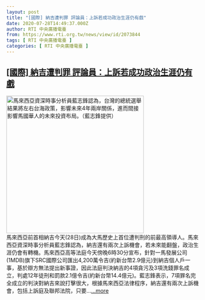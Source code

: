 ```yaml
---
layout: post
title: "[國際] 納吉遭判罪 評論員：上訴若成功政治生涯仍有戲"
date: 2020-07-28T14:49:37.000Z
author: RTI 中央廣播電臺
from: https://www.rti.org.tw/news/view/id/2073844
tags: [ RTI 中央廣播電臺 ]
categories: [ RTI 中央廣播電臺 ]
---
```

<!--1595947777000-->
[[國際] 納吉遭判罪 評論員：上訴若成功政治生涯仍有戲](https://www.rti.org.tw/news/view/id/2073844)
------

<div>
<img src="https://static.rti.org.tw/assets/thumbnails/2020/01/07/20200107000194M.jpg" width="360" alt="馬來西亞資深時事分析員藍志鋒認為，台灣的總統選舉結果將左右台海政策，影響未來4年兩岸關係，進而間接影響馬國華人的未來投資布局。（藍志鋒提供）" title="馬來西亞資深時事分析員藍志鋒認為，台灣的總統選舉結果將左右台海政策，影響未來4年兩岸關係，進而間接影響馬國華人的未來投資布局。（藍志鋒提供）"><br>馬來西亞前首相納吉今天(28日)成為大馬歷史上首位遭判刑的前最高領導人。馬來西亞資深時事分析員藍志鋒認為，納吉還有兩次上訴機會，若未來能翻盤，政治生涯仍會有轉機。馬來西亞高等法庭今天傍晚6時30分宣布，針對一馬發展公司(1MDB)旗下SRC國際公司匯出4,200萬令吉(約新台幣2.9億元)到納吉個人戶一事，基於辯方無法提出新事證，因此法庭判決納吉的4項貪污及3項洗錢罪名成立，判處12年徒刑和罰款2.1億令吉(約新台幣14.4億元)。藍志鋒表示，7項罪名完全成立的判決對納吉來說打擊很大，根據馬來西亞法律程序，納吉還有兩次上訴機會，包括上訴庭及聯邦法院，只要...<a target="_blank" href="https://www.rti.org.tw/news/view/id/2073844">...more</a>
</div>
